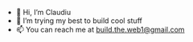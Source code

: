 - 👋 Hi, I’m Claudiu
- 👀 I’m trying my best to build cool stuff
- 📫 You can reach me at build.the.web1@gmail.com

<!---
BuildTheWeb1/BuildTheWeb1 is a ✨ special ✨ repository because its `README.md` (this file) appears on your GitHub profile.
You can click the Preview link to take a look at your changes.
--->
